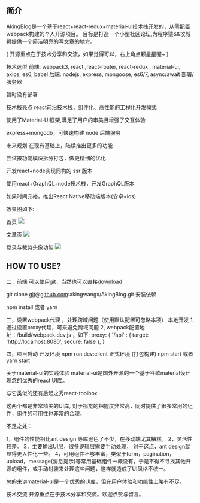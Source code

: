 ## 简介

AkingBlog是一个基于react+react-redux+material-ui技术栈开发的，从零配置webpack构建的个人开源项目。
目标是打造一个小型社区论坛,为程序猿&&攻城狮提供一个简洁明亮的写文章的地方。


( 开源重点在于技术分享和交流，如果觉得可以，右上角点颗星星喔~ )

技术选型
前端:
webpack3, react ,react-router,  react-redux , material-ui, axios, es6, babel
后端:
nodejs, express, mongoose, es6/7,  async/await
部署/服务器

暂时没有部署

技术栈亮点
react前沿技术栈，组件化、高性能的工程化开发模式

使用了Material-UI框架,满足了用户的审美且增强了交互体验

express+mongodb，可快速构建 node 后端服务


未来规划
在现有基础上，陆续推出更多的功能

尝试按功能模块拆分打包，做更精细的优化

开发react+node实现同构的 ssr 版本

使用react+GraphQL+node技术栈，开发GraphQL版本

如果时间充裕，推出React Native移动端版本(安卓+ios)

效果图如下:

首页
![](http://ovwvaynot.bkt.clouddn.com/%E7%BD%91%E7%AB%99%E9%A6%96%E9%A1%B5.png)

文章页
![](http://ovwvaynot.bkt.clouddn.com/%E6%96%87%E7%AB%A0%E9%A1%B5.png)

登录与裁剪头像功能
![](http://ovwvaynot.bkt.clouddn.com/%E8%A3%81%E5%89%AA%E5%A4%B4%E5%83%8F%E5%8A%9F%E8%83%BD.gif
)





## HOW TO USE?

二，前端
可以使用git，当然也可以直接download

git clone git@github.com:akingwangx/AkingBlog.git
安装依赖

 npm install 或者 yarn



三，设置webpack代理 ，处理跨域问题（使用默认配置可忽略本项）
本地开发 1, 通过设置proxy代理，可来避免跨域问题 2, webpack配置地址：/build/webpack.dev.js ，如下:
proxy: {
       '/api' : {
         target: 'http://localhost:8080',
         secure: false
       },
      }  

四，项目启动
开发环境
npm run dev:client
正式环境 (打包构建)
npm start 或者 yarn start  


关于material-ui的实践体验
material-ui是国外开源的一个基于谷歌material设计理念的优秀的react UI库。

与它类似的还有后起之秀react-toolbox

这两个都是非常精美的UI库, 对于视觉的把握度非常高，同时提供了很多常用的组件，组件的可用性也非常的合理。

不足之处：

1，组件的性能相比ant design 等库逊色了不少，在移动端尤其糟糕。
2，灵活性较差。
3，主要输出UI层，很多逻辑层需要手动处理， 对于这点，ant design就显得更人性化一些。
4，可用组件不够丰富，类似于form，pagination，upload，message(消息提示)等常用基础组件一概没有，于是不得不寻找其他开源的组件，或手动封装来处理这些问题，这样就造成了UI风格不统一。

总的来讲material-ui是一个优秀的UI库，但在用户体验和功能性上略有不足。

技术交流
开源重点在于技术分享和交流。欢迎点赞与留言。